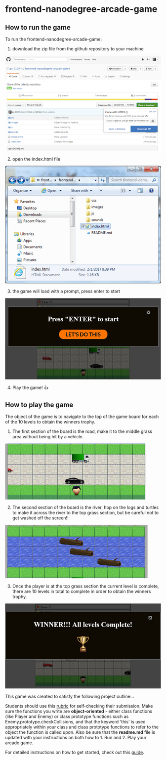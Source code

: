frontend-nanodegree-arcade-game
===============================

## How to run the game

To run the frontend-nanodegree-arcade-game;

1. download the zip file from the github repository to your machine

  ![Zip file download image](images/Zip_file_download.png)
  
  
2. open the index.html file

  ![Index.html file open image](images/Index_file_open.png)
  
  
3. the game will load with a prompt, press enter to start

  ![Game start prompt image](images/Start_prompt.png)
  
  
4. Play the game! :+1:


## How to play the game

The object of the game is to navigate to the top of the game board for each of the 10 levels to obtain the winners trophy.

1. The first section of the board is the road, make it to the middle grass area without being hit by a vehicle.

  ![Road section of game board image](images/road.png)
  
  
2. The second section of the board is the river, hop on the logs and turtles to make it across the river to the top grass section, but be careful not to get washed off the screen!!
  
  ![River section of game board image](images/river.png)
  
  
3. Once the player is at the top grass section the current level is complete, there are 10 levels in total to complete in order to obtain the winners trophy.

  ![Winners trophy image](images/winners_trophy.png)
  
  
This game was created to satisfy the following project outline...

Students should use this [rubric](https://review.udacity.com/#!/projects/2696458597/rubric) for self-checking their submission. Make sure the functions you write are **object-oriented** - either class functions (like Player and Enemy) or class prototype functions such as Enemy.prototype.checkCollisions, and that the keyword 'this' is used appropriately within your class and class prototype functions to refer to the object the function is called upon. Also be sure that the **readme.md** file is updated with your instructions on both how to 1. Run and 2. Play your arcade game.

For detailed instructions on how to get started, check out this [guide](https://docs.google.com/document/d/1v01aScPjSWCCWQLIpFqvg3-vXLH2e8_SZQKC8jNO0Dc/pub?embedded=true).
